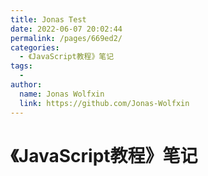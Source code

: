 ```yaml
---
title: Jonas Test
date: 2022-06-07 20:02:44
permalink: /pages/669ed2/
categories:
  - 《JavaScript教程》笔记
tags:
  - 
author: 
  name: Jonas Wolfxin
  link: https://github.com/Jonas-Wolfxin
---
```



# 《JavaScript教程》笔记
